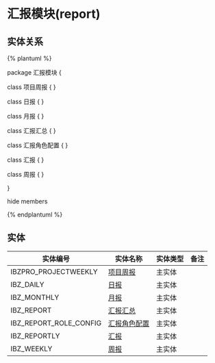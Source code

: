 # 汇报模块(report)

  

## 实体关系
{% plantuml %}

package 汇报模块 {

class 项目周报 {
}

class 日报 {
}

class 月报 {
}

class 汇报汇总 {
}

class 汇报角色配置 {
}

class 汇报 {
}

class 周报 {
}



}

hide members

{% endplantuml %}


## 实体

| 实体编号    |    实体名称    |  实体类型     |  备注  |
| --------   |------------| -----   |  -------- | 
|IBZPRO_PROJECTWEEKLY|[项目周报](report/IbizproProjectWeekly.md)|主实体|&nbsp;|
|IBZ_DAILY|[日报](report/IbzDaily.md)|主实体|&nbsp;|
|IBZ_MONTHLY|[月报](report/IbzMonthly.md)|主实体|&nbsp;|
|IBZ_REPORT|[汇报汇总](report/IbzReport.md)|主实体|&nbsp;|
|IBZ_REPORT_ROLE_CONFIG|[汇报角色配置](report/IbzReportRoleConfig.md)|主实体|&nbsp;|
|IBZ_REPORTLY|[汇报](report/IbzReportly.md)|主实体|&nbsp;|
|IBZ_WEEKLY|[周报](report/IbzWeekly.md)|主实体|&nbsp;|
